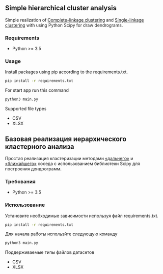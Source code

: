 ## Simple hierarchical cluster analysis
Simple realization of [Complete-linkage clustering][1] and [Single-linkage clustering][2] with using Python Scipy for draw dendrograms.
### Requirements
* Python >= 3.5

[1]: https://en.wikipedia.org/wiki/Complete-linkage_clustering
[2]: https://en.wikipedia.org/wiki/Single-linkage_clustering
### Usage
Install packages using pip according to the requirements.txt.
```bash
pip install -r requirements.txt 
```
For start app run this command
```bash
python3 main.py
```
Supported file types
* CSV
* XLSX

## Базовая реализация иерархического кластерного анализа
Простая реализация кластеризации методами [«дальнего»][1] и [«ближайшего»][2] соседа с использованием библиотеки Scipy для построения дендрограмм.
### Требования
* Python >= 3.5

[1]: https://en.wikipedia.org/wiki/Complete-linkage_clustering
[2]: https://en.wikipedia.org/wiki/Single-linkage_clustering
### Использование
Установите необходимые зависимости используя файл requirements.txt.
```bash
pip install -r requirements.txt 
```
Для начала работы использйте следующую команду
```bash
python3 main.py
```
Поддерживаемые типы файлов датасетов
* CSV
* XLSX